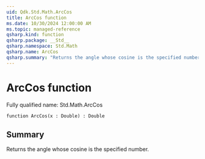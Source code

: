 ```yaml
---
uid: Qdk.Std.Math.ArcCos
title: ArcCos function
ms.date: 10/30/2024 12:00:00 AM
ms.topic: managed-reference
qsharp.kind: function
qsharp.package: __Std__
qsharp.namespace: Std.Math
qsharp.name: ArcCos
qsharp.summary: "Returns the angle whose cosine is the specified number."
---
```


# ArcCos function

Fully qualified name: Std.Math.ArcCos

```qsharp
function ArcCos(x : Double) : Double
```

## Summary
Returns the angle whose cosine is the specified number.
